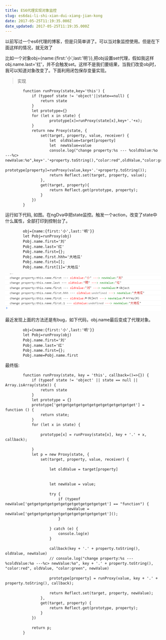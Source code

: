```yaml
---
title: ES6代理实现对象监控
slug: es6dai-li-shi-xian-dui-xiang-jian-kong
date: 2017-05-25T11:19:35.000Z
date_updated: 2017-05-25T11:19:35.000Z
---
```


以前写过一个es6代理的博客，但是只简单讲了。可以当对象监控使用。但是在下面这样的情况，就无效了

比如一个对象obj={name:{first:'小',last:'明'}},把obj设置set代理，假如我这样obj.name.last='红'，并不会触发set。这样不是我们要结果，当我们改变obj时，我可以知道对象改变了。下面利用闭包保存变量实现。

> 实现

            function runProxy(state,key='this') {
                if (typeof state != 'object'||state==null) {
                    return state
                }
                let prototype={}
                for (let x in state) {
                        prototype[x]=runProxy(state[x],key+'.'+x);
                }
                return new Proxy(state, {
                    set(target, property, value, receiver) {
                        let  oldValue=target[property]
                        let  newValue=value
                        console.log("change property:%s --- %coldValue:%o ---%c> newValue:%o",key+'.'+property.toString(),"color:red",oldValue,"color:green",newValue)
                        prototype[property]=runProxy(value,key+'.'+property.toString());
                        return Reflect.set(target, property, value);
                    },
                    get(target, property){
                        return Reflect.get(prototype, property);
                    }
                })
            }
    

运行如下代码, 如图。在ngDva中把state监控。触发一个action，改变了state中什么属性，全部打印到控制台了。

            obj={name:{first:'小',last:'明'}}
            let Pobj=runProxy(obj)
            Pobj.name.first='刘'
            Pobj.name.last='红'
            Pobj.name.first={};
            Pobj.name.first.hhh='大地瓜'
            Pobj.name.first=[];
            Pobj.name.first[1]='大地瓜'
    

![](/source/images/2017/05/QQ--20170523193406.png)

最近发现上面的方法还是有bug，如下代码，obj.name最后变成了代理对象。

            obj={name:{first:'小',last:'明'}}
            let Pobj=runProxy(obj)
            Pobj.name.first='刘'
            Pobj.name.last='红'
            Pobj.name.first={};
            Pobj.name=Pobj.name.first
    

最终版:

            function runProxy(state, key = 'this', callback=()=>{}) {
                if (typeof state != 'object' || state == null || Array.isArray(state)) {
                    return state
                }
                let prototype = {}
                prototype['getgetgetgetgetgetgetgetgetgetgetget'] = function () {
                    return state;
                }
                for (let x in state) {
    
                    prototype[x] = runProxy(state[x], key + '.' + x, callback);
    
                }
                let p = new Proxy(state, {
                    set(target, property, value, receiver) {
    
                        let oldValue = target[property]
    
    
                        let newValue = value;
    
                        try {
                            if (typeof newValue['getgetgetgetgetgetgetgetgetgetgetget'] == "function") {
                                newValue = newValue['getgetgetgetgetgetgetgetgetgetgetget']();
                            }
    
                        } catch (e) {
                            console.log(e)
                        }
    
                        callback(key + '.' + property.toString(), oldValue, newValue)
                        // console.log("change property:%s --- %coldValue:%o ---%c> newValue:%o", key + '.' + property.toString(), "color:red", oldValue, "color:green", newValue)
    
                        prototype[property] = runProxy(value, key + '.' + property.toString(), callback);
    
                        return Reflect.set(target, property, newValue);
                    },
                    get(target, property) {
                        return Reflect.get(prototype, property);
                    }
                })
    
                return p;
            }
    
